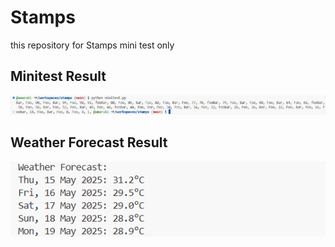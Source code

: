# Stamps

this repository for Stamps mini test only

## Minitest Result
![minitest](./minitest_result.png)

## Weather Forecast Result 
![weather forecast](./weather_api_result.png)

